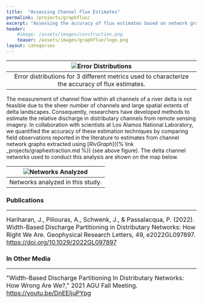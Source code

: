 ```yaml
---
title:  "Assessing Channel Flux Estimates"
permalink: /projects/graphflux/
excerpt: "Assessing the accuracy of flux estimates based on network graphs"
header:
    #image: /assets/images/construction.png
    teaser: /assets/images/graphflux/logo.png
layout: categories
---
```


| ![Error Distributions](/assets/images/graphflux/AvgWidthErrorFig.png) |
|:--:|
| Error distributions for 3 different metrics used to characterize the accuracy of flux estimates. |

The measurement of channel flow within all channels of a river delta is not feasible due to the sheer number of channels and large spatial extents of delta landscapes. Consequently, researchers have developed methods to estimate the relative discharge in distributary channels from remote sensing imagery. In collaboration with scientists at Los Alamos National Laboratory, we quantified the accuracy of these estimation techniques by comparing field observations reported in the literature to estimates from channel network graphs extracted using [*RivGraph*]({% link _projects/graphextraction.md %}) (see above figure). The delta channel networks used to conduct this analysis are shown on the map below.

| ![Networks Analyzed](/assets/images/graphflux/OverviewMap_new.png) |
|:--:|
| Networks analyzed in this study. |

### Publications
---

<font size="3">
Hariharan, J., Piliouras, A., Schwenk, J., & Passalacqua, P. (2022). Width-Based Discharge Partitioning in Distributary Networks: How Right We Are. Geophysical Research Letters, 49, e2022GL097897. <a href="https://doi.org/10.1029/2022GL097897">https://doi.org/10.1029/2022GL097897</a>
</font>

### In Other Media
---

<font size="3">
"Width-Based Discharge Partitioning In Distributary Networks: How Wrong Are We?," 2021 AGU Fall Meeting. <a href="https://youtu.be/DnEEIjuPYpg">https://youtu.be/DnEEIjuPYpg</a>
</font>
